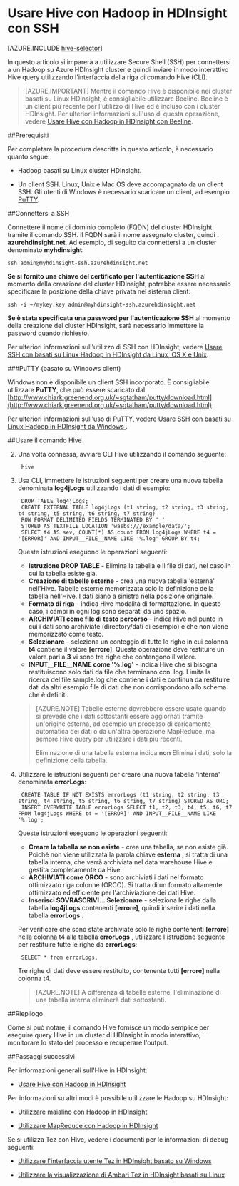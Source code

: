 <properties
   pageTitle="Utilizzare shell Hive in HDInsight (Hadoop) | Microsoft Azure"
   description="Informazioni su come utilizzare shell Hive con un cluster basati su Linux HDInsight. Verrà informazioni su come connettersi a cluster HDInsight utilizzando SSh, quindi utilizzare Shell Hive eseguire in modo interattivo query."
   services="hdinsight"
   documentationCenter=""
   authors="Blackmist"
   manager="jhubbard"
   editor="cgronlun"
    tags="azure-portal"/>

<tags
   ms.service="hdinsight"
   ms.devlang="na"
   ms.topic="article"
   ms.tgt_pltfrm="na"
   ms.workload="big-data"
   ms.date="10/04/2016"
   ms.author="larryfr"/>

# <a name="use-hive-with-hadoop-in-hdinsight-with-ssh"></a>Usare Hive con Hadoop in HDInsight con SSH

[AZURE.INCLUDE [hive-selector](../../includes/hdinsight-selector-use-hive.md)]

In questo articolo si imparerà a utilizzare Secure Shell (SSH) per connettersi a un Hadoop su Azure HDInsight cluster e quindi inviare in modo interattivo Hive query utilizzando l'interfaccia della riga di comando Hive (CLI).

> [AZURE.IMPORTANT] Mentre il comando Hive è disponibile nei cluster basati su Linux HDInsight, è consigliabile utilizzare Beeline. Beeline è un client più recente per l'utilizzo di Hive ed è incluso con i cluster HDInsight. Per ulteriori informazioni sull'uso di questa operazione, vedere [Usare Hive con Hadoop in HDInsight con Beeline](hdinsight-hadoop-use-hive-beeline.md).

##<a id="prereq"></a>Prerequisiti

Per completare la procedura descritta in questo articolo, è necessario quanto segue:

* Hadoop basati su Linux cluster HDInsight.

* Un client SSH. Linux, Unix e Mac OS deve accompagnato da un client SSH. Gli utenti di Windows è necessario scaricare un client, ad esempio [PuTTY](http://www.chiark.greenend.org.uk/~sgtatham/putty/download.html).

##<a id="ssh"></a>Connettersi a SSH

Connettere il nome di dominio completo (FQDN) del cluster HDInsight tramite il comando SSH. il FQDN sarà il nome assegnato cluster, quindi **. azurehdinsight.net**. Ad esempio, di seguito da connettersi a un cluster denominato **myhdinsight**:

    ssh admin@myhdinsight-ssh.azurehdinsight.net

**Se si fornito una chiave del certificato per l'autenticazione SSH** al momento della creazione del cluster HDInsight, potrebbe essere necessario specificare la posizione della chiave privata nel sistema client:

    ssh -i ~/mykey.key admin@myhdinsight-ssh.azurehdinsight.net

**Se è stata specificata una password per l'autenticazione SSH** al momento della creazione del cluster HDInsight, sarà necessario immettere la password quando richiesto.

Per ulteriori informazioni sull'utilizzo di SSH con HDInsight, vedere [Usare SSH con basati su Linux Hadoop in HDInsight da Linux, OS X e Unix](hdinsight-hadoop-linux-use-ssh-unix.md).

###<a name="putty-windows-based-clients"></a>PuTTY (basato su Windows client)

Windows non è disponibile un client SSH incorporato. È consigliabile utilizzare **PuTTY**, che può essere scaricato dal [http://www.chiark.greenend.org.uk/~sgtatham/putty/download.html](http://www.chiark.greenend.org.uk/~sgtatham/putty/download.html).

Per ulteriori informazioni sull'uso di PuTTY, vedere [Usare SSH con basati su Linux Hadoop in HDInsight da Windows ](hdinsight-hadoop-linux-use-ssh-windows.md).

##<a id="hive"></a>Usare il comando Hive

2. Una volta connessa, avviare CLI Hive utilizzando il comando seguente:

        hive

3. Usa CLI, immettere le istruzioni seguenti per creare una nuova tabella denominata **log4jLogs** utilizzando i dati di esempio:

        DROP TABLE log4jLogs;
        CREATE EXTERNAL TABLE log4jLogs (t1 string, t2 string, t3 string, t4 string, t5 string, t6 string, t7 string)
        ROW FORMAT DELIMITED FIELDS TERMINATED BY ' '
        STORED AS TEXTFILE LOCATION 'wasbs:///example/data/';
        SELECT t4 AS sev, COUNT(*) AS count FROM log4jLogs WHERE t4 = '[ERROR]' AND INPUT__FILE__NAME LIKE '%.log' GROUP BY t4;

    Queste istruzioni eseguono le operazioni seguenti:

    * **Istruzione DROP TABLE** - Elimina la tabella e il file di dati, nel caso in cui la tabella esiste già.
    * **Creazione di tabelle esterne** - crea una nuova tabella 'esterna' nell'Hive. Tabelle esterne memorizzata solo la definizione della tabella nell'Hive. I dati siano a sinistra nella posizione originale.
    * **Formato di riga** - indica Hive modalità di formattazione. In questo caso, i campi in ogni log sono separati da uno spazio.
    * **ARCHIVIATI come file di testo percorso** - indica Hive nel punto in cui i dati sono archiviate (directory/dati di esempio) e che non viene memorizzato come testo.
    * **Selezionare** - seleziona un conteggio di tutte le righe in cui colonna **t4** contiene il valore **[errore]**. Questa operazione deve restituire un valore pari a **3** vi sono tre righe che contengono il valore.
    * **INPUT__FILE__NAME come '%.log'** - indica Hive che si bisogna restituiscono solo dati da file che terminano con. log. Limita la ricerca del file sample.log che contiene i dati e continua da restituire dati da altri esempio file di dati che non corrispondono allo schema che è definiti.

    > [AZURE.NOTE] Tabelle esterne dovrebbero essere usate quando si prevede che i dati sottostanti essere aggiornati tramite un'origine esterna, ad esempio un processo di caricamento automatica dei dati o da un'altra operazione MapReduce, ma sempre Hive query per utilizzare i dati più recenti.
    >
    > Eliminazione di una tabella esterna indica **non** Elimina i dati, solo la definizione della tabella.

4. Utilizzare le istruzioni seguenti per creare una nuova tabella 'interna' denominata **errorLogs**:

        CREATE TABLE IF NOT EXISTS errorLogs (t1 string, t2 string, t3 string, t4 string, t5 string, t6 string, t7 string) STORED AS ORC;
        INSERT OVERWRITE TABLE errorLogs SELECT t1, t2, t3, t4, t5, t6, t7 FROM log4jLogs WHERE t4 = '[ERROR]' AND INPUT__FILE__NAME LIKE '%.log';

    Queste istruzioni eseguono le operazioni seguenti:

    * **Creare la tabella se non esiste** - crea una tabella, se non esiste già. Poiché non viene utilizzata la parola chiave **esterna** , si tratta di una tabella interna, che verrà archiviata nel data warehouse Hive e gestita completamente da Hive.
    * **ARCHIVIATI come ORCO** - sono archiviati i dati nel formato ottimizzato riga colonne (ORCO). Si tratta di un formato altamente ottimizzato ed efficiente per l'archiviazione dei dati Hive.
    * **Inserisci SOVRASCRIVI... Selezionare** - seleziona le righe dalla tabella **log4jLogs** contenenti **[errore]**, quindi inserire i dati nella tabella **errorLogs** .

    Per verificare che sono state archiviate solo le righe contenenti **[errore]** nella colonna t4 alla tabella **errorLogs** , utilizzare l'istruzione seguente per restituire tutte le righe da **errorLogs**:

        SELECT * from errorLogs;

    Tre righe di dati deve essere restituito, contenente tutti **[errore]** nella colonna t4.

    > [AZURE.NOTE] A differenza di tabelle esterne, l'eliminazione di una tabella interna eliminerà dati sottostanti.

##<a id="summary"></a>Riepilogo

Come si può notare, il comando Hive fornisce un modo semplice per eseguire query Hive in un cluster di HDInsight in modo interattivo, monitorare lo stato del processo e recuperare l'output.

##<a id="nextsteps"></a>Passaggi successivi

Per informazioni generali sull'Hive in HDInsight:

* [Usare Hive con Hadoop in HDInsight](hdinsight-use-hive.md)

Per informazioni su altri modi è possibile utilizzare le Hadoop su HDInsight:

* [Utilizzare maialino con Hadoop in HDInsight](hdinsight-use-pig.md)

* [Utilizzare MapReduce con Hadoop in HDInsight](hdinsight-use-mapreduce.md)

Se si utilizza Tez con Hive, vedere i documenti per le informazioni di debug seguenti:

* [Utilizzare l'interfaccia utente Tez in HDInsight basato su Windows](hdinsight-debug-tez-ui.md)

* [Utilizzare la visualizzazione di Ambari Tez in HDInsight basati su Linux](hdinsight-debug-ambari-tez-view.md)

[hdinsight-sdk-documentation]: http://msdnstage.redmond.corp.microsoft.com/library/dn479185.aspx

[azure-purchase-options]: http://azure.microsoft.com/pricing/purchase-options/
[azure-member-offers]: http://azure.microsoft.com/pricing/member-offers/
[azure-free-trial]: http://azure.microsoft.com/pricing/free-trial/

[apache-tez]: http://tez.apache.org
[apache-hive]: http://hive.apache.org/
[apache-log4j]: http://en.wikipedia.org/wiki/Log4j
[hive-on-tez-wiki]: https://cwiki.apache.org/confluence/display/Hive/Hive+on+Tez
[import-to-excel]: http://azure.microsoft.com/documentation/articles/hdinsight-connect-excel-power-query/


[hdinsight-use-oozie]: hdinsight-use-oozie.md
[hdinsight-analyze-flight-data]: hdinsight-analyze-flight-delay-data.md

[putty]: http://www.chiark.greenend.org.uk/~sgtatham/putty/download.html

[hdinsight-provision]: hdinsight-provision-clusters.md
[hdinsight-submit-jobs]: hdinsight-submit-hadoop-jobs-programmatically.md
[hdinsight-upload-data]: hdinsight-upload-data.md



[powershell-here-strings]: http://technet.microsoft.com/library/ee692792.aspx


[img-hdi-hive-powershell-output]: ./media/hdinsight-use-hive/HDI.Hive.PowerShell.Output.png

